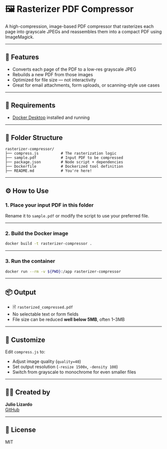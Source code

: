 # 🖼️ Rasterizer PDF Compressor

A high-compression, image-based PDF compressor that rasterizes each page into grayscale JPEGs and reassembles them into a compact PDF using ImageMagick.

---

## 🚀 Features

- Converts each page of the PDF to a low-res grayscale JPEG
- Rebuilds a new PDF from those images
- Optimized for file size — not interactivity
- Great for email attachments, form uploads, or scanning-style use cases

---

## 🧱 Requirements

- [Docker Desktop](https://www.docker.com/products/docker-desktop/) installed and running

---

## 📁 Folder Structure

```
rasterizer-compressor/
├── compress.js          # The rasterization logic
├── sample.pdf           # Input PDF to be compressed
├── package.json         # Node script + dependencies
├── Dockerfile           # Dockerized tool definition
├── README.md            # You're here!
```

---

## ⚙️ How to Use

### 1. Place your input PDF in this folder

Rename it to `sample.pdf` or modify the script to use your preferred file.

---

### 2. Build the Docker image

```bash
docker build -t rasterizer-compressor .
```

---

### 3. Run the container

```bash
docker run --rm -v ${PWD}:/app rasterizer-compressor
```

---

## 📦 Output

- 🗎 `rasterized_compressed.pdf`
- No selectable text or form fields
- File size can be reduced **well below 5MB**, often 1–3MB

---

## 🔧 Customize

Edit `compress.js` to:
- Adjust image quality (`quality=40`)
- Set output resolution (`-resize 1500x`, `-density 100`)
- Switch from grayscale to monochrome for even smaller files

---

## 🧑‍💻 Created by

**Julio Lizardo**  
[GitHub](https://github.com/lizardoravelo)

---

## 🪪 License

MIT
